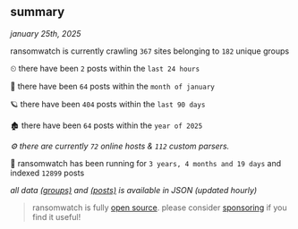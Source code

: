 
## summary
_january 25th, 2025_

ransomwatch is currently crawling `367` sites belonging to `182` unique groups

⏲ there have been `2` posts within the `last 24 hours`

🦈 there have been `64` posts within the `month of january`

🪐 there have been `404` posts within the `last 90 days`

🏚 there have been `64` posts within the `year of 2025`

_⚙️ there are currently `72` online hosts & `112` custom parsers._

🦕 ransomwatch has been running for `3 years, 4 months and 19 days` and indexed `12899` posts

_all data  [(groups)](http://ransomwhat.telemetry.ltd/groups) and [(posts)](http://ransomwhat.telemetry.ltd/posts) is available in JSON (updated hourly)_

> ransomwatch is fully [open source](https://github.com/joshhighet/ransomwatch#ransomwatch--). please consider [sponsoring](https://github.com/sponsors/joshhighet) if you find it useful!

